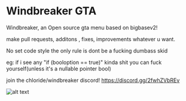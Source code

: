 # Windbreaker GTA

Windbreaker, an Open source gta menu based on bigbasev2! 


make pull requests, additons , fixes, improvements whatever u want. 

No set code style the only rule is dont be a fucking dumbass skid

eg: if i see any "if (booloption == true)" kinda shit  you can fuck yourself(unless it's a nullable pointer bool)


join the chloride/windbreaker discord! https://discord.gg/2fwhZVbREv



![alt text](https://cdn.discordapp.com/attachments/1004016705313452112/1017828063540695170/unknown.png)



